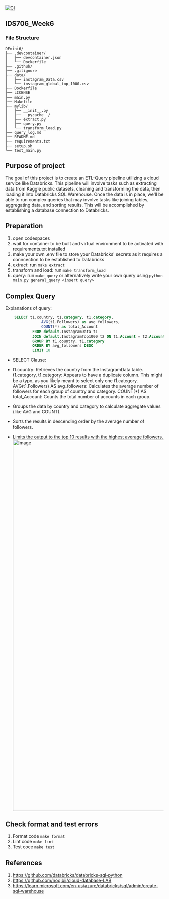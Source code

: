 
[![CI](https://github.com/nogibjj/DEmini6/actions/workflows/cicd.yml/badge.svg?branch=main)](https://github.com/nogibjj/DEmini6/actions/workflows/cicd.yml)

## IDS706_Week6
### File Structure
```
DEmini6/
├── .devcontainer/
│   ├── devcontainer.json
│   └── Dockerfile
├── .github/
├── .gitignore
├── data/
│   ├── instagram_Data.csv
│   └── instagram_global_top_1000.csv
├── Dockerfile
├── LICENSE
├── main.py
├── Makefile
├── mylib/
│   ├── __init__.py
│   ├── __pycache__/
│   ├── extract.py
│   ├── query.py
│   └── transform_load.py
├── query_log.md
├── README.md
├── requirements.txt
├── setup.sh
└── test_main.py
```
## Purpose of project
The goal of this project is to create an ETL-Query pipeline utilizing a cloud service like Databricks. This pipeline will involve tasks such as extracting data from Kaggle public datasets, cleaning and transforming the data, then loading it into Databricks SQL Warehouse. Once the data is in place, we'll be able to run complex queries that may involve tasks like joining tables, aggregating data, and sorting results. This will be accomplished by establishing a database connection to Databricks. 
## Preparation
1. open codespaces 
2. wait for container to be built and virtual environment to be activated with requirements.txt installed 
3. make your own .env file to store your Databricks' secrets as it requires a conncection to be established to Databricks
3. extract: run `make extract`
4. transform and load: run `make transform_load`
4. query: run `make query` or alternatively write your own query using `python main.py general_query <insert query>`

## Complex Query
Explanations of query:
```sql
    SELECT t1.country, t1.category, t1.category,
                AVG(t1.Followers) as avg_followers,
                COUNT(*) as total_Account
            FROM default.InstagramData t1
            JOIN default.InstagramTop1000 t2 ON t1.Account = t2.Account
            GROUP BY t1.country, t1.category
            ORDER BY avg_followers DESC
            LIMIT 10
```
- SELECT Clause:

- t1.country: Retrieves the country from the InstagramData table. t1.category, t1.category: Appears to have a duplicate column. This might be a typo, as you likely meant to select only one t1.category.
AVG(t1.Followers) AS avg_followers: Calculates the average number of followers for each group of country and category. COUNT(*) AS total_Account: Counts the total number of accounts in each group.

- Groups the data by country and category to calculate aggregate values (like AVG and COUNT).
- Sorts the results in descending order by the average number of followers.
- Limits the output to the top 10 results with the highest average followers.
   <img width="1176" alt="image" src="https://github.com/user-attachments/assets/9737d736-aaa0-4b8e-a4d0-ab55c6ec47e8">


## Check format and test errors 
1. Format code `make format`
2. Lint code `make lint`
3. Test coce `make test`


## References 
1. https://github.com/databricks/databricks-sql-python
2. https://github.com/nogibjj/cloud-database-LAB
3. https://learn.microsoft.com/en-us/azure/databricks/sql/admin/create-sql-warehouse

